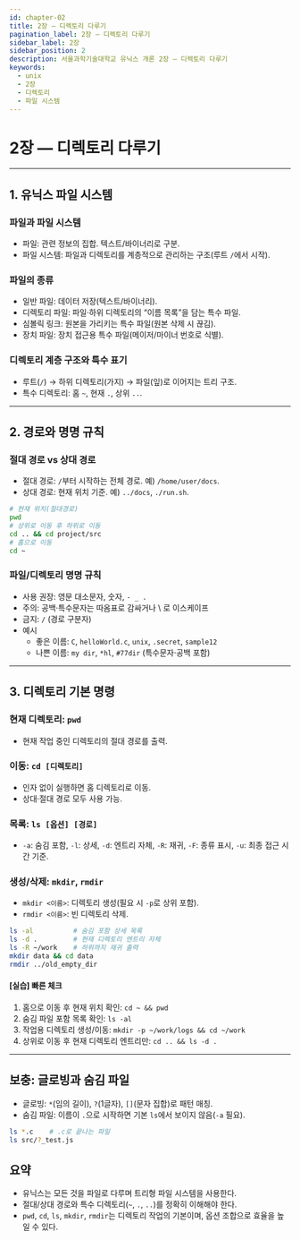 ```yaml
---
id: chapter-02
title: 2장 — 디렉토리 다루기
pagination_label: 2장 — 디렉토리 다루기
sidebar_label: 2장
sidebar_position: 2
description: 서울과학기술대학교 유닉스 개론 2장 — 디렉토리 다루기
keywords:
  - unix
  - 2장
  - 디렉토리
  - 파일 시스템
---
```


# 2장 — 디렉토리 다루기

---

## 1. 유닉스 파일 시스템

### 파일과 파일 시스템

- 파일: 관련 정보의 집합. 텍스트/바이너리로 구분.
- 파일 시스템: 파일과 디렉토리를 계층적으로 관리하는 구조(루트 `/`에서 시작).

### 파일의 종류

- 일반 파일: 데이터 저장(텍스트/바이너리).
- 디렉토리 파일: 파일·하위 디렉토리의 “이름 목록”을 담는 특수 파일.
- 심볼릭 링크: 원본을 가리키는 특수 파일(원본 삭제 시 끊김).
- 장치 파일: 장치 접근용 특수 파일(메이저/마이너 번호로 식별).

### 디렉토리 계층 구조와 특수 표기

- 루트(`/`) → 하위 디렉토리(가지) → 파일(잎)로 이어지는 트리 구조.
- 특수 디렉토리: 홈 `~`, 현재 `.`, 상위 `..`.

---

## 2. 경로와 명명 규칙

### 절대 경로 vs 상대 경로

- 절대 경로: `/`부터 시작하는 전체 경로. 예) `/home/user/docs`.
- 상대 경로: 현재 위치 기준. 예) `../docs`, `./run.sh`.

```bash
# 현재 위치(절대경로)
pwd
# 상위로 이동 후 하위로 이동
cd .. && cd project/src
# 홈으로 이동
cd ~
```

### 파일/디렉토리 명명 규칙

- 사용 권장: 영문 대소문자, 숫자, `- _ .`
- 주의: 공백·특수문자는 따옴표로 감싸거나 \ 로 이스케이프
- 금지: `/` (경로 구분자)
- 예시
  - 좋은 이름: `C`, `helloWorld.c`, `unix`, `.secret`, `sample12`
  - 나쁜 이름: `my dir`, `*hl`, `#77dir` (특수문자·공백 포함)

---

## 3. 디렉토리 기본 명령

### 현재 디렉토리: `pwd`

- 현재 작업 중인 디렉토리의 절대 경로를 출력.

### 이동: `cd [디렉토리]`

- 인자 없이 실행하면 홈 디렉토리로 이동.
- 상대·절대 경로 모두 사용 가능.

### 목록: `ls [옵션] [경로]`

- `-a`: 숨김 포함, `-l`: 상세, `-d`: 엔트리 자체, `-R`: 재귀, `-F`: 종류 표시, `-u`: 최종 접근 시간 기준.

### 생성/삭제: `mkdir`, `rmdir`

- `mkdir <이름>`: 디렉토리 생성(필요 시 `-p`로 상위 포함).
- `rmdir <이름>`: 빈 디렉토리 삭제.

```bash
ls -al          # 숨김 포함 상세 목록
ls -d .         # 현재 디렉토리 엔트리 자체
ls -R ~/work    # 하위까지 재귀 출력
mkdir data && cd data
rmdir ../old_empty_dir
```

#### [실습] 빠른 체크

1. 홈으로 이동 후 현재 위치 확인: `cd ~ && pwd`
2. 숨김 파일 포함 목록 확인: `ls -al`
3. 작업용 디렉토리 생성/이동: `mkdir -p ~/work/logs && cd ~/work`
4. 상위로 이동 후 현재 디렉토리 엔트리만: `cd .. && ls -d .`

---

## 보충: 글로빙과 숨김 파일

- 글로빙: `*`(임의 길이), `?`(1글자), `[]`(문자 집합)로 패턴 매칭.
- 숨김 파일: 이름이 `.`으로 시작하면 기본 `ls`에서 보이지 않음(`-a` 필요).

```bash
ls *.c    # .c로 끝나는 파일
ls src/?_test.js
```

## 요약

- 유닉스는 모든 것을 파일로 다루며 트리형 파일 시스템을 사용한다.
- 절대/상대 경로와 특수 디렉토리(`~`, `.`, `..`)를 정확히 이해해야 한다.
- `pwd`, `cd`, `ls`, `mkdir`, `rmdir`는 디렉토리 작업의 기본이며, 옵션 조합으로 효율을 높일 수 있다.
